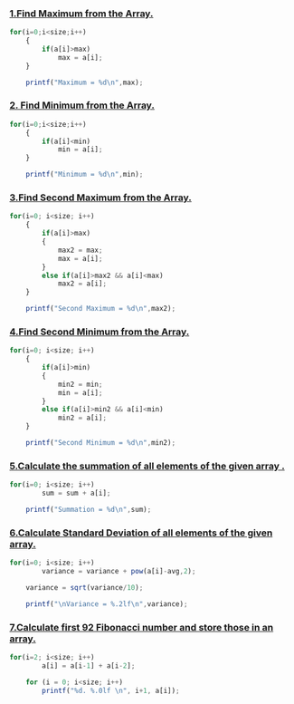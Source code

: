 ### [1.Find Maximum from the Array.](https://github.com/1834902551/cse214/blob/master/Lab3/1.c)
```javascript
for(i=0;i<size;i++)
    {
        if(a[i]>max)
            max = a[i];
    }

    printf("Maximum = %d\n",max);
```

### [2. Find Minimum from the Array.](https://github.com/1834902551/cse214/blob/master/Lab3/2.c)
```javascript
for(i=0;i<size;i++)
    {
        if(a[i]<min)
            min = a[i];
    }

    printf("Minimum = %d\n",min);
```

### [3.Find Second Maximum from the Array.](https://github.com/1834902551/cse214/blob/master/Lab3/3.c)
```javascript
for(i=0; i<size; i++)
    {
        if(a[i]>max)
        {
            max2 = max;
            max = a[i];
        }
        else if(a[i]>max2 && a[i]<max)
            max2 = a[i];
    }

    printf("Second Maximum = %d\n",max2);
```

### [4.Find Second Minimum from the Array.](https://github.com/1834902551/cse214/blob/master/Lab3/4.c)
```javascript
for(i=0; i<size; i++)
    {
        if(a[i]>min)
        {
            min2 = min;
            min = a[i];
        }
        else if(a[i]>min2 && a[i]<min)
            min2 = a[i];
    }

    printf("Second Minimum = %d\n",min2);
```
### [5.Calculate the summation of all elements of the given array .](https://github.com/1834902551/cse214/blob/master/Lab3/5.c)
```javascript
for(i=0; i<size; i++)
        sum = sum + a[i];

    printf("Summation = %d\n",sum);
```

### [6.Calculate Standard Deviation of all elements of the given array.](https://github.com/1834902551/cse214/blob/master/Lab3/6.c)
```javascript
for(i=0; i<size; i++)
        variance = variance + pow(a[i]-avg,2);

    variance = sqrt(variance/10);

    printf("\nVariance = %.2lf\n",variance);

```

### [7.Calculate first 92 Fibonacci number and store those in an array.](https://github.com/1834902551/cse214/blob/master/Lab3/7.c)
```javascript
for(i=2; i<size; i++)
        a[i] = a[i-1] + a[i-2];

    for (i = 0; i<size; i++)
        printf("%d. %.0lf \n", i+1, a[i]);

```



